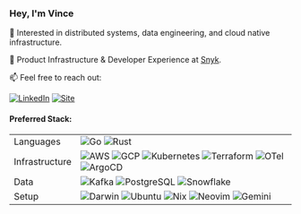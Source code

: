 <h3 align="left">Hey, I'm Vince</h3>

<p> 🌱 Interested in distributed systems, data engineering, and cloud native infrastructure.</p>
<p> 💼 Product Infrastructure & Developer Experience at <a href="https://snyk.io/">Snyk</a>.</p>
<p> 📫 Feel free to reach out:</p>

[![LinkedIn](https://custom-icon-badges.demolab.com/badge/LinkedIn-2D334F?logo=linkedin-white&logoColor=fff)](https://www.linkedin.com/in/vincent-desloover/)
[![Site](https://img.shields.io/badge/Site-2D334F?logoColor=white)](https://vincedeslo.github.io/)

#### Preferred Stack:

<table style="border:none">
  <tr>
    <td>Languages</td>
    <td>
      <img src="https://img.shields.io/badge/Go-2D334F?logo=go&logoColor=fff" alt="Go"/>
      <img src="https://img.shields.io/badge/_Rust-2D334F?logo=rust&logoColor=fff)" alt="Rust"/>
    </td>
  </tr>
  <tr>
    <td>Infrastructure</td>
    <td>
      <img src="https://img.shields.io/badge/AWS-2D334F?logo=amazon-aws&logoColor=fff" alt="AWS"/>
      <img src="https://img.shields.io/badge/GCP-2D334F?logo=googlecloud&logoColor=fff" alt="GCP"/>
      <img src="https://img.shields.io/badge/Kubernetes-2D334F?logo=kubernetes&logoColor=fff" alt="Kubernetes"/>
      <img src="https://img.shields.io/badge/Terraform-2D334F?logo=terraform&logoColor=fff" alt="Terraform"/>
      <img src="https://img.shields.io/badge/OTel-2D334F?logo=opentelemetry&logoColor=fff" alt="OTel"/>
      <img src="https://img.shields.io/badge/ArgoCD-2D334F?logo=argo&logoColor=fff" alt="ArgoCD"/>
    </td>
  </tr>
  <tr>
    <td>Data</td>
    <td>
      <img src="https://img.shields.io/badge/Kafka-2D334F?logo=apachekafka&logoColor=fff" alt="Kafka"/>
      <img src="https://img.shields.io/badge/PostgreSQL-2D334F?logo=postgresql&logoColor=fff" alt="PostgreSQL"/>
      <img src="https://img.shields.io/badge/Snowflake-2D334F?logo=snowflake&logoColor=fff" alt="Snowflake"/>
    </td>
  </tr>
  <tr>
    <td>Setup</td>
    <td>
      <img src="https://img.shields.io/badge/Darwin-2D334F?logo=apple&logoColor=fff" alt="Darwin"/>
      <img src="https://img.shields.io/badge/Ubuntu-2D334F?logo=ubuntu&logoColor=fff" alt="Ubuntu"/>
      <img src="https://img.shields.io/badge/Nix-2D334F?logo=nixos&logoColor=fff" alt="Nix"/>
      <img src="https://img.shields.io/badge/Neovim-2D334F?logo=neovim&logoColor=fff" alt="Neovim"/>
      <img src="https://img.shields.io/badge/Gemini-2D334F?logo=googlegemini&logoColor=fff" alt="Gemini"/>
    </td>
  </tr>
</table>
